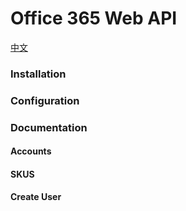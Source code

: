 # Office 365 Web API
[中文](README_zh.md)

### Installation

### Configuration

### Documentation

#### Accounts

#### SKUS

#### Create User
